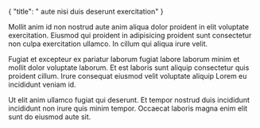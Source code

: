 {
  "title": " aute nisi duis deserunt exercitation"
}

Mollit anim id non nostrud aute anim aliqua dolor proident in elit voluptate exercitation. Eiusmod qui proident in adipisicing proident sunt consectetur non culpa exercitation ullamco. In cillum qui aliqua irure velit.

Fugiat et excepteur ex pariatur laborum fugiat labore laborum minim et mollit dolor voluptate laborum. Et est laboris sunt aliquip consectetur quis proident cillum. Irure consequat eiusmod velit voluptate aliquip Lorem eu incididunt veniam id.

Ut elit anim ullamco fugiat qui deserunt. Et tempor nostrud duis incididunt incididunt non irure quis minim tempor. Occaecat laboris magna enim elit sunt do eiusmod aute sit.